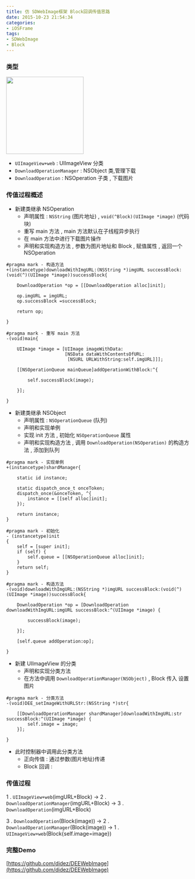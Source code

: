 ```yaml
---
title: 仿 SDWebImage框架 Block回调传值思路
date: 2015-10-23 21:54:34
categories:
- iOSFrame
tags:
- SDWebImage
- Block
---
```



### 类型

<img src="/images/2016-10-23%20%E4%B8%8B%E5%8D%889.37.30-1.png" width="208"/>



<!-- more -->

* `UIImageView+web` : UIImageView 分类
* `DownloadOperationManager` : NSObject 类,管理下载
* `DownloadOperation` : NSOperation 子类 , 下载图片

### 传值过程概述

* 新建类继承 NSOperation
    * 声明属性 : `NSString` (图片地址) , `void(^Block)(UIImage *image)` (代码块)
    * 重写 main 方法 , main 方法默认在子线程异步执行
    * 在 main 方法中进行下载图片操作
    * 声明和实现构造方法 , 参数为图片地址和 Block , 赋值属性 , 返回一个 NSOperation


```objc
#pragma mark - 构造方法
+(instancetype)downloadWithImgURL:(NSString *)imgURL successBlock:(void(^)(UIImage *image))successBlock{
    
    DownloadOperation *op = [[DownloadOperation alloc]init];
    
    op.imgURL = imgURL;
    op.successBlock =successBlock;
    
    return op;
    
}

#pragma mark - 重写 main 方法
-(void)main{
    
    UIImage *image = [UIImage imageWithData:
                      [NSData dataWithContentsOfURL:
                       [NSURL URLWithString:self.imgURL]]];
    
    [[NSOperationQueue mainQueue]addOperationWithBlock:^{
       
        self.successBlock(image);
        
    }];
    
}
```



* 新建类继承 NSObject
    * 声明属性 : `NSOperationQueue` (队列)
    * 声明和实现单例
    * 实现 init 方法 , 初始化 `NSOperationQueue` 属性 
    * 声明和实现构造方法 , 调用 `DownloadOperation(NSOperation)` 的构造方法 , 添加到队列


```objc
#pragma mark - 实现单例
+(instancetype)shardManager{
    
    static id instance;

    static dispatch_once_t onceToken;
    dispatch_once(&onceToken, ^{
        instance = [[self alloc]init];
    });
    
    return instance;
}

#pragma mark - 初始化
- (instancetype)init
{
    self = [super init];
    if (self) {
        self.queue = [[NSOperationQueue alloc]init];
    }
    return self;
}

#pragma mark - 构造方法
-(void)downloadWithImgURL:(NSString *)imgURL successBlock:(void(^)(UIImage *image))successBlock{
    
    DownloadOperation *op = [DownloadOperation downloadWithImgURL:imgURL successBlock:^(UIImage *image) {
        
        successBlock(image);
        
    }];
    
    [self.queue addOperation:op];
    
}
```



* 新建 UIImageView 的分类
    * 声明和实现分类方法
    * 在方法中调用 `DownloadOperationManager(NSObject)` , Block 传入 设置图片 


```objc
#pragma mark - 分类方法
-(void)DEE_setImageWithURLStr:(NSString *)str{
    
    [[DownloadOperationManager shardManager]downloadWithImgURL:str successBlock:^(UIImage *image) {
        self.image = image;
    }];
    
}
```

* 此时控制器中调用此分类方法
    * 正向传值 : 通过参数(图片地址)传递
    * Block 回调 : 


### 传值过程

1 . `UIImageView+web`(imgURL+Block) ->
2 . `DownloadOperationManager`(imgURL+Block) ->
3 . `DownloadOperation`(imgURL+Block)

3 . `DownloadOperation`(Block(image)) ->
2 . `DownloadOperationManager`(Block(image)) ->
1 . `UIImageView+web`(Block{self.image=image})


### 完整Demo

[https://github.com/didez/DEEWebImage](https://github.com/didez/DEEWebImage)



